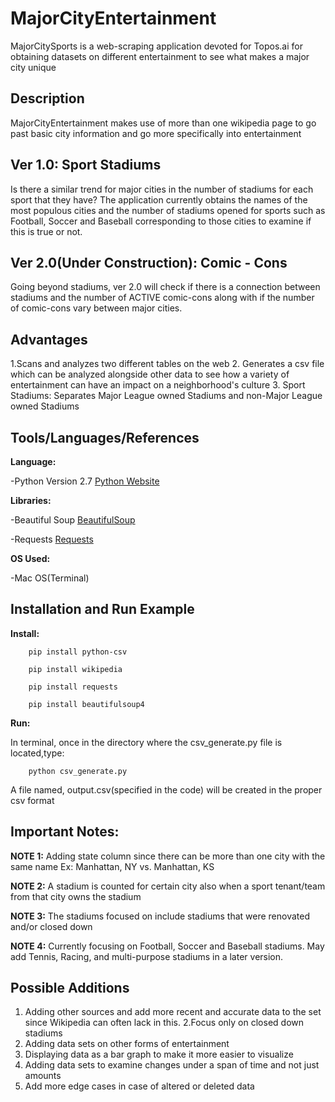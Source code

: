 # MajorCityEntertainment
MajorCitySports is a web-scraping application devoted for Topos.ai 
for obtaining datasets on different entertainment to see what makes a major city unique 

## Description
MajorCityEntertainment makes use of more than one wikipedia page to go past basic city 
information and go more specifically into entertainment

## Ver 1.0: Sport Stadiums 

Is there a similar trend for major cities in the number of stadiums for each sport
that they have? The application currently obtains the names of the most populous cities
and the number of stadiums opened for sports such as Football,
Soccer and Baseball corresponding to those cities to examine if this is true or not.


## Ver 2.0(Under Construction): Comic - Cons
Going beyond stadiums, ver 2.0 will check if there is a connection between
stadiums and the number of ACTIVE comic-cons along with if the number of comic-cons 
vary between major cities. 


## Advantages
1.Scans and analyzes two different tables on the web
2. Generates a csv file which can be analyzed alongside other data to see how 
a variety of entertainment can have an impact on a neighborhood's culture
3. Sport Stadiums: Separates Major League owned Stadiums and non-Major League owned Stadiums



## Tools/Languages/References
**Language:** 

-Python Version 2.7
[Python Website](https://www.python.org/)

**Libraries:** 

-Beautiful Soup
[BeautifulSoup](https://www.crummy.com/software/BeautifulSoup/bs4/doc/)

-Requests
[Requests](https://pypi.org/project/requests/2.7.0/)

**OS Used:** 

-Mac OS(Terminal)


## Installation and Run Example
**Install:** 

```
	pip install python-csv
```

```
	pip install wikipedia
```

```
	pip install requests
```

```
	pip install beautifulsoup4
```

**Run:** 

In terminal, once in the directory where the csv_generate.py file is located,type:

```
	python csv_generate.py
```


A file named, output.csv(specified in the code) will be created in the proper csv format 


## Important Notes:

**NOTE 1:** Adding state column since there can be more than
one city with the same name
Ex: Manhattan, NY vs. Manhattan, KS

**NOTE 2:** A stadium is counted for certain city also when a sport 
tenant/team from that city owns the stadium 

**NOTE 3:** The stadiums focused on include stadiums that were 
renovated and/or closed down 

**NOTE 4:** Currently focusing on Football, Soccer and Baseball stadiums. May add 
Tennis, Racing, and multi-purpose stadiums in a later version. 
	
## Possible Additions 
1. Adding other sources and add more recent and accurate data to the set since 
Wikipedia can often lack in this.
2.Focus only on closed down stadiums 
3. Adding data sets on other forms of entertainment
4. Displaying data as a bar graph to make it more easier to visualize
5. Adding data sets to examine changes under a span of time and not just amounts
6. Add more edge cases in case of altered or deleted data 





